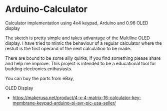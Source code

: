 # Arduino-Calculator
Calculator implementation using 4x4 keypad, Arduino and 0.96 OLED display

The sketch is pretty simple and takes advantage of the Multiline OLED display. I have tried to mimic the behaviour of a regular calculator where the restult is the first operand of the next calculation to be made. 

There are bound to be some silly quirks, if you find something please share and help me improve. This project is intended to be a educational tool for budding electronics enthusiasts. 

You can buy the parts from eBay, 

OLED Display 
* https://makerusa.net/product/4-x-4-matrix-16-calculator-key-membrane-keypad-arduino-pi-avr-pic-usa-seller/
